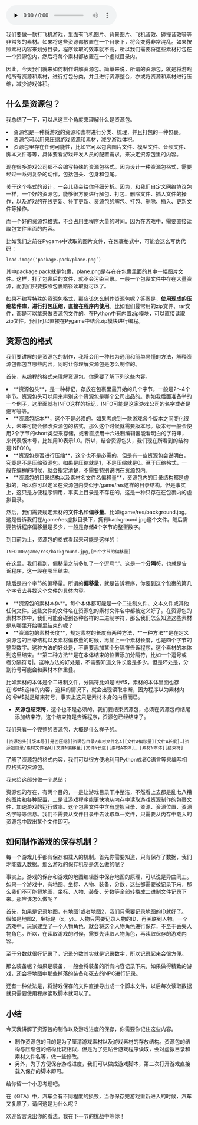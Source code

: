 <audio id="audio" title="第14讲 | 如何制作游戏资源包和保存机制？" controls="" preload="none"><source id="mp3" src="https://static001.geekbang.org/resource/audio/26/c5/26abded8e11ef1dde21c5177417b77c5.mp3"></audio>

我们要做一款打飞机游戏，里面有飞机图片、背景图片、飞机音效、碰撞音效等等非常多的素材。如果将这些资源都放置在一个目录下，将会变得非常混乱。如果按照素材内容来划分目录，程序读取的效率就不高，所以我们需要将这些素材打包在一个资源包内，然后将每个素材都放置在一个虚拟目录内。

因此，今天我们就来如何制作讲解资源包。简单来说，所谓的资源包，就是将游戏的所有资源和素材，进行打包分类，并且进行资源整合，亦或将资源和素材进行压缩，减少游戏体积。

## 什么是资源包？

我总结了一下，可以从这三个角度来理解什么是资源包。

<li>
资源包是一种将游戏的资源和素材进行分类、梳理，并且打包的一种包裹。
</li>
<li>
资源包可以用来压缩游戏资源和素材，减少游戏体积。
</li>
<li>
资源包里存在任何可能性，比如它可以包含图片文件、模型文件、音频文件、脚本文件等等，具体要看游戏开发人员的配置需求，来决定资源包里的内容。
</li>

现在很多游戏公司都不会编写特殊的资源包格式。因为设计一种资源包格式，需要经过一系列复杂的动作，包括包头、包身和包尾。

关于这个格式的设计，一会儿我会给你仔细分析。因为，和我们自定义网络协议包一样，一个好的资源包，能够很方便进行解包、打包、删除文件、插入文件的操作，以及游戏的在线更新、补丁更新、资源包的解包、打包、删除、插入、更新文件等操作。

而一个好的资源包格式，不会占用主程序大量的时间。因为在游戏中，需要直接读取包文件里面的内容。

比如我们之前在Pygame中读取的图片文件，在包裹格式中，可能会这么写伪代码：

```
load.image(‘package.pack/plane.png’)    

```

其中package.pack就是包裹，plane.png是存在在包裹里面的其中一幅图片文件。这样，打了包裹后的文件，就不会污染目录。一般一个包裹文件中存在大量资源，而我们只要按照包裹路径读取就可以了。

如果不编写特殊的资源包格式，那应该怎么制作资源包呢？答案是，**使用现成的压缩软件库，进行打包压缩，直接在程序内使用**。比如我们最常用的zip文件、rar文件，都是可以拿来做资源包文件的。在Python中有内置zip模块，可以直接读取zip文件。我们可以直接在Pygame中结合zip模块进行编程。

## 资源包的格式

我们要讲解的是资源包的制作，我将会用一种较为通用和简单易懂的方法，解释资源包都包含哪些内容，同时让你理解资源包是怎么制作的。

首先，从编程的格式来理解资源包，你需要了解下列这些内容。

<li>
**资源包头**，是一种标记，存放在包裹里最开始的几个字节，一般是2～4个字节。资源包头可以用来辨别这个资源包是哪个公司出品的。例如我后面准备举的一个例子，这里面就有INFO这样的标记，INFO可能是这家游戏公司的名字或者是缩写等等。
</li>
<li>
**资源包版本**，这个不是必须的。如果考虑到一款游戏各个版本之间变化很大，未来可能会修改资源包的格式，那么这个时候就需要版本号。版本号一般会使用2个字节的short类型来存储，或者直接用十六进制编辑器能看明白的字符串，来代表版本号，比如用10表示1.0。所以，结合资源包头，我们现在所看到的结构是INFO10。
</li>
<li>
**资源包是否进行压缩**，这个也不是必需的，但是有一些资源包会说明白，究竟是不是压缩资源包。如果是压缩就是1，不是压缩就是0。至于压缩格式，一般在编程的时候，就会指定清楚，不需要特别说明在资源包内。
</li>
<li>
**资源包的目录结构以及素材名文件名偏移量**，资源包内的目录结构都是虚拟的，所以你可以定义在资源包内类似于/game/res这样的目录结构。但是事实上，这只是方便程序调用，事实上目录是不存在的，这是一种只存在在包裹内的虚拟目录。
</li>

然后，我们需要规定素材的**文件名**和**偏移量**。比如/game/res/background.jpg。这是告诉我们在/game/res虚拟目录下，拥有background.jpg这个文件。随后需要告诉程序偏移量是多少，一般是存储4个字节的整型数字。

到目前为止，资源包的格式看起来可能是这样的：

```
INFO100/game/res/background.jpg,[四个字节的偏移量]

```

在这里，我们看到，偏移量之前多加了一个逗号“,”。这是一个**分隔符**，也就是告诉程序，这一段在哪里结束。

随后是四个字节的偏移量。所谓的**偏移量**，就是告诉程序，你要到这个包裹的第几个字节去寻找这个文件的具体内容。

<li>
**资源包的素材本体**。每个本体都可能是一个二进制文件、文本文件或其他任何文件。这些文件的文件名在资源包的素材文件名中都被定义好了。在资源包的素材本体中，我们可能会碰到各种各样的二进制字符，那么我们怎么知道这些素材是从哪里开始哪里结束的呢？
</li>
<li>
**资源包的素材长度**，规定素材的长度有两种方法，**一种方法**是在定义资源包的目录结构以及素材偏移量的时候，再加上一个素材长度，也是四个字节的整型数字。这种方法的好处是，不需要添加某个分隔符告诉程序，这个素材的本体到这里结束。**第二种方法**是在本体结束的位置添加分隔符，比如一个逗号或者分隔符号|。这种方法的好处是，不需要知道文件长度是多少。但是坏处是，分割符号可能会和素材本体重叠。
</li>

比如素材的本体是个二进制文件，分隔符比如是!@#$，素材的本体里面也存在!@#$这样的内容，这样的情况下，就会出现读取中断，因为程序以为素材内的!@#$就是结束符号，事实上这只是素材本身的内容而已。

- **资源包结束符**，这个也不是必须的。我们要结束资源包，必须在资源包的结尾添加结束符，这个结束符是告诉程序，资源包已经结束了。

我们来看一个完整的资源包，大概是什么样子的。

```
[资源包头][版本号][是否压缩][资源包目录/素材文件名A][文件A偏移量][文件A长度]…[资源包目录/素材文件名N][文件N偏移量][文件N长度][素材A本体]….[素材N本体][结束符]

```

了解了资源包的格式内容，我们可以很方便地利用Python或者C语言等来编写相应格式的资源包。

我来给这部分做一个总结：

资源包的存在，有两个目的，一是让游戏目录干净整洁，不然看上去都是乱七八糟的图片和各种配置，二是让游戏程序能更快地从内存中读取游戏资源制作的包裹文件，加速游戏的运行效率。这个包裹文件中含有虚拟目录、资源、资源位置、资源名字等等信息。我们不需要从文件目录中去读取单一文件，只需要从内存中载入的资源包中取出某个文件即可。

## 如何制作游戏的保存机制？

每一个游戏几乎都有保存和载入的机制。首先你需要知道，只有保存了数据，我们才能载入数据。那么游戏的保存机制是怎么做的呢？

事实上，游戏的保存和游戏的地图编辑器中保存地图的原理，可以说是异曲同工。如果一个游戏中，有地图、坐标、人物、装备、分数，这些都需要被记录下来，那么我们不可能将地图、坐标、人物、装备、分数等全部转换成二进制文件记录下来。那应该怎么做呢？

首先，如果是记录地图，有地图1或者地图2，我们只需要记录地图的ID就好了。假如是地图2，坐标是（x，y）。人物只需要记录人物的ID，再关联到人物。一个游戏中，玩家建立了一个人物角色，就会将这个人物角色进行保存，不至于丢失人物角色。所以，在读取游戏的时候，需要先读取人物角色，再读取保存的游戏内容。

至于分数就很好记录了，记录分数其实就是记录数字，所以记录起来会很方便。

那么装备呢？如果是装备，一般会将装备的所有内容记录下来，如果做得精致的游戏，还会将地图中那些掉落的装备和死去的NPC进行记录。

还有一种做法是，将游戏保存的文件直接导出成一个脚本文件，以后每次读取数据就只需要使用程序读取脚本就可以了。

## 小结

今天我讲解了资源包的制作以及游戏进度的保存，你需要你记住这些内容。

- 制作资源包的目的是为了厘清游戏素材以及游戏素材的存放结构。资源包的结构与压缩包的结构比较相似，但是为了更贴合游戏程序读取，会对虚拟目录和素材文件名等，做一些修改。
- 另外，为了方便保存游戏进度，我们可以做成游戏脚本，第二次打开游戏直接载入保存的脚本即可。

给你留一个小思考题吧。

在《GTA》中，汽车会有不同程度的损毁，当你保存完游戏重新进入的时候，汽车又复原了，请问这是为什么呢？

欢迎留言说出你的看法。我在下一节的挑战中等你！
